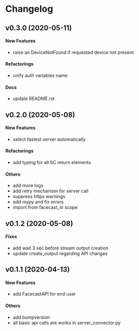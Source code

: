 # Changelog

## v0.3.0 (2020-05-11)

#### New Features

* raise an DeviceNotFound if requested device not present
#### Refactorings

* unify auth variables name
#### Docs

* update README.rst

## v0.2.0 (2020-05-08)

#### New Features

* select fastest server automatically
#### Refactorings

* add typing for all SC return elements
#### Others

* add more logs
* add retry mechanism for server call
* suppress https warnings
* add mypy and fix errors
* import from facecast_io scope

## v0.1.2 (2020-05-08)

#### Fixes

* add wait 3 sec before stream output creation
* update create_output regarding API changes

## v0.1.1 (2020-04-13)

#### New Features

* add FacecastAPI for end user
#### Others

* add bumpversion
* all basic api calls are works in server_connector.py
